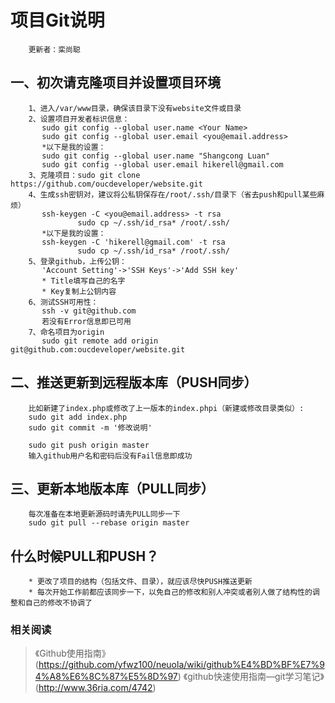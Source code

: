 项目Git说明
===========
		更新者：栾尚聪

一、初次请克隆项目并设置项目环境
-------
		1、进入/var/www目录，确保该目录下没有website文件或目录
		2、设置项目开发者标识信息：
		   sudo git config --global user.name <Your Name>
		   sudo git config --global user.email <you@email.address>
		   *以下是我的设置：
		   sudo git config --global user.name "Shangcong Luan"
		   sudo git config --global user.email hikerell@gmail.com
		3、克隆项目：sudo git clone https://github.com/oucdeveloper/website.git
		4、生成ssh密钥对，建议将公私钥保存在/root/.ssh/目录下（省去push和pull某些麻烦）
		   ssh-keygen -C <you@email.address> -t rsa
                   sudo cp ~/.ssh/id_rsa* /root/.ssh/
		   *以下是我的设置：
		   ssh-keygen -C 'hikerell@gmail.com' -t rsa
                   sudo cp ~/.ssh/id_rsa* /root/.ssh/
		5、登录github，上传公钥：
		   'Account Setting'->'SSH Keys'->'Add SSH key'
		   * Title填写自己的名字
		   * Key复制上公钥内容
		6、测试SSH可用性：
		   ssh -v git@github.com
		   若没有Error信息即已可用
		7、命名项目为origin
		   sudo git remote add origin git@github.com:oucdeveloper/website.git

二、推送更新到远程版本库（PUSH同步）
-----------------------------------
		比如新建了index.php或修改了上一版本的index.phpi（新建或修改目录类似）:
		sudo git add index.php
		sudo git commit -m '修改说明'

		sudo git push origin master
		输入github用户名和密码后没有Fail信息即成功

三、更新本地版本库（PULL同步）
-----------------------------
		每次准备在本地更新源码时请先PULL同步一下
		sudo git pull --rebase origin master

什么时候PULL和PUSH？
--------------------
		* 更改了项目的结构（包括文件、目录），就应该尽快PUSH推送更新
		* 每次开始工作前都应该同步一下，以免自己的修改和别人冲突或者别人做了结构性的调整和自己的修改不协调了

### 相关阅读
>《Github使用指南》(https://github.com/yfwz100/neuola/wiki/github%E4%BD%BF%E7%94%A8%E6%8C%87%E5%8D%97)
>《github快速使用指南—git学习笔记》(http://www.36ria.com/4742)
